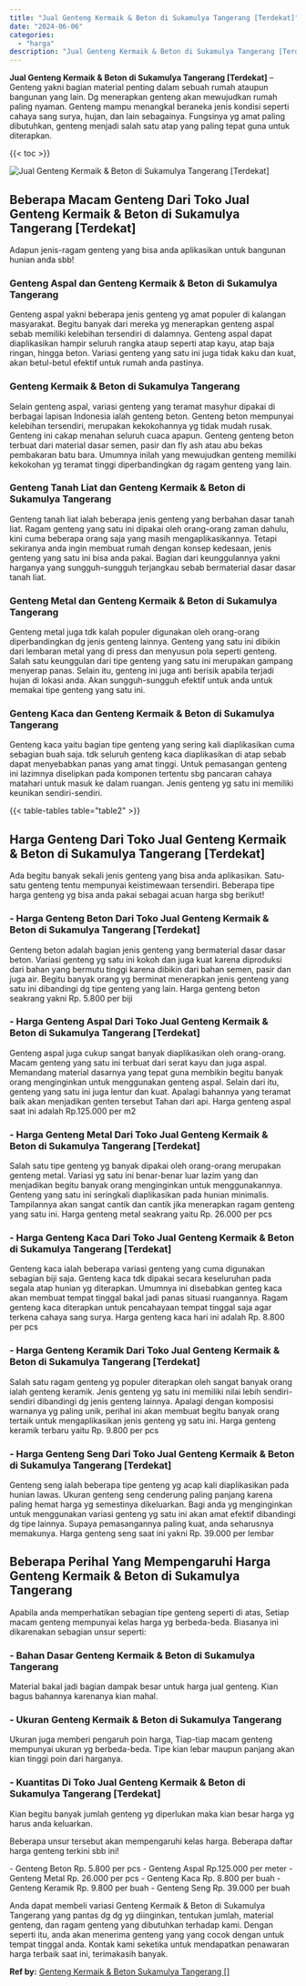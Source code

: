```yaml
---
title: "Jual Genteng Kermaik & Beton di Sukamulya Tangerang [Terdekat]"
date: "2024-06-06"
categories: 
  - "harga"
description: "Jual Genteng Kermaik & Beton di Sukamulya Tangerang [Terdekat]. Anda dapat membeli variasi Genteng Kermaik & Beton di Sukamulya Tangerang yang pantas dg dg y..."
---
```


**Jual Genteng Kermaik & Beton di Sukamulya Tangerang \[Terdekat\]** – Genteng yakni bagian material penting dalam sebuah rumah ataupun bangunan yang lain. Dg menerapkan genteng akan mewujudkan rumah paling nyaman. Genteng mampu menangkal beraneka jenis kondisi seperti cahaya sang surya, hujan, dan lain sebagainya. Fungsinya yg amat paling dibutuhkan, genteng menjadi salah satu atap yang paling tepat guna untuk diterapkan.

{{< toc >}}

![Jual Genteng Kermaik & Beton di Sukamulya Tangerang [Terdekat]](/images/genteng-minimalis-murah24.png)

## Beberapa Macam Genteng Dari Toko Jual Genteng Kermaik & Beton di Sukamulya Tangerang \[Terdekat\]

Adapun jenis-ragam genteng yang bisa anda aplikasikan untuk bangunan hunian anda sbb!

### Genteng Aspal dan Genteng Kermaik & Beton di Sukamulya Tangerang

Genteng aspal yakni beberapa jenis genteng yg amat populer di kalangan masyarakat. Begitu banyak dari mereka yg menerapkan genteng aspal sebab memiliki kelebihan tersendiri di dalamnya. Genteng aspal dapat diaplikasikan hampir seluruh rangka ataup seperti atap kayu, atap baja ringan, hingga beton. Variasi genteng yang satu ini juga tidak kaku dan kuat, akan betul-betul efektif untuk rumah anda pastinya.

### Genteng Kermaik & Beton di Sukamulya Tangerang

Selain genteng aspal, variasi genteng yang teramat masyhur dipakai di berbagai lapisan Indonesia ialah genteng beton. Genteng beton mempunyai kelebihan tersendiri, merupakan kekokohannya yg tidak mudah rusak. Genteng ini cakap menahan seluruh cuaca apapun. Genteng genteng beton terbuat dari material dasar semen, pasir dan fly ash atau abu bekas pembakaran batu bara. Umumnya inilah yang mewujudkan genteng memiliki kekokohan yg teramat tinggi diperbandingkan dg ragam genteng yang lain.

### Genteng Tanah Liat dan Genteng Kermaik & Beton di Sukamulya Tangerang

Genteng tanah liat ialah beberapa jenis genteng yang berbahan dasar tanah liat. Ragam genteng yang satu ini dipakai oleh orang-orang zaman dahulu, kini cuma beberapa orang saja yang masih mengaplikasikannya. Tetapi sekiranya anda ingin membuat rumah dengan konsep kedesaan, jenis genteng yang satu ini bisa anda pakai. Bagian dari keunggulannya yakni harganya yang sungguh-sungguh terjangkau sebab bermaterial dasar dasar tanah liat.

### Genteng Metal dan Genteng Kermaik & Beton di Sukamulya Tangerang

Genteng metal juga tdk kalah populer digunakan oleh orang-orang diperbandingkan dg jenis genteng lainnya. Genteng yang satu ini dibikin dari lembaran metal yang di press dan menyusun pola seperti genteng. Salah satu keunggulan dari tipe genteng yang satu ini merupakan gampang menyerap panas. Selain itu, genteng ini juga anti berisik apabila terjadi hujan di lokasi anda. Akan sungguh-sungguh efektif untuk anda untuk memakai tipe genteng yang satu ini.

### Genteng Kaca dan Genteng Kermaik & Beton di Sukamulya Tangerang

Genteng kaca yaitu bagian tipe genteng yang sering kali diaplikasikan cuma sebagian buah saja. tdk seluruh genteng kaca diaplikasikan di atap sebab dapat menyebabkan panas yang amat tinggi. Untuk pemasangan genteng ini lazimnya diselipkan pada komponen tertentu sbg pancaran cahaya matahari untuk masuk ke dalam ruangan. Jenis genteng yg satu ini memiliki keunikan sendiri-sendiri.

{{< table-tables table="table2" >}}

## Harga Genteng Dari Toko Jual Genteng Kermaik & Beton di Sukamulya Tangerang \[Terdekat\]

Ada begitu banyak sekali jenis genteng yang bisa anda aplikasikan. Satu-satu genteng tentu mempunyai keistimewaan tersendiri. Beberapa tipe harga genteng yg bisa anda pakai sebagai acuan harga sbg berikut!

### \- Harga Genteng Beton Dari Toko Jual Genteng Kermaik & Beton di Sukamulya Tangerang \[Terdekat\]

Genteng beton adalah bagian jenis genteng yang bermaterial dasar dasar beton. Variasi genteng yg satu ini kokoh dan juga kuat karena diproduksi dari bahan yang bermutu tinggi karena dibikin dari bahan semen, pasir dan juga air. Begitu banyak orang yg berminat menerapkan jenis genteng yang satu ini dibandingi dg tipe genteng yang lain. Harga genteng beton seakrang yakni Rp. 5.800 per biji

### \- Harga Genteng Aspal Dari Toko Jual Genteng Kermaik & Beton di Sukamulya Tangerang \[Terdekat\]

Genteng aspal juga cukup sangat banyak diaplikasikan oleh orang-orang. Macam genteng yang satu ini terbuat dari serat kayu dan juga aspal. Memandang material dasarnya yang tepat guna membikin begitu banyak orang menginginkan untuk menggunakan genteng aspal. Selain dari itu, genteng yang satu ini juga lentur dan kuat. Apalagi bahannya yang teramat baik akan menjadikan genten tersebut Tahan dari api. Harga genteng aspal saat ini adalah Rp.125.000 per m2

### \- Harga Genteng Metal Dari Toko Jual Genteng Kermaik & Beton di Sukamulya Tangerang \[Terdekat\]

Salah satu tipe genteng yg banyak dipakai oleh orang-orang merupakan genteng metal. Variasi yg satu ini benar-benar luar lazim yang dan menjadikan begitu banyak orang menginginkan untuk menggunakannya. Genteng yang satu ini seringkali diaplikasikan pada hunian minimalis. Tampilannya akan sangat cantik dan cantik jika menerapkan ragam genteng yang satu ini. Harga genteng metal seakrang yaitu Rp. 26.000 per pcs

### \- Harga Genteng Kaca Dari Toko Jual Genteng Kermaik & Beton di Sukamulya Tangerang \[Terdekat\]

Genteng kaca ialah beberapa variasi genteng yang cuma digunakan sebagian biji saja. Genteng kaca tdk dipakai secara keseluruhan pada segala atap hunian yg diterapkan. Umumnya ini disebabkan genteg kaca akan membuat tempat tinggal bakal jadi panas situasi ruangannya. Ragam genteng kaca diterapkan untuk pencahayaan tempat tinggal saja agar terkena cahaya sang surya. Harga genteng kaca hari ini adalah Rp. 8.800 per pcs

### \- Harga Genteng Keramik Dari Toko Jual Genteng Kermaik & Beton di Sukamulya Tangerang \[Terdekat\]

Salah satu ragam genteng yg populer diterapkan oleh sangat banyak orang ialah genteng keramik. Jenis genteng yg satu ini memiliki nilai lebih sendiri-sendiri dibandingi dg jenis genteng lainnya. Apalagi dengan komposisi warnanya yg paling unik, perihal ini akan membuat begitu banyak orang tertaik untuk mengaplikasikan jenis genteng yg satu ini. Harga genteng keramik terbaru yaitu Rp. 9.800 per pcs

### \- Harga Genteng Seng Dari Toko Jual Genteng Kermaik & Beton di Sukamulya Tangerang \[Terdekat\]

Genteng seng ialah beberapa tipe genteng yg acap kali diaplikasikan pada hunian lawas. Ukuran genteng seng cenderung paling panjang karena paling hemat harga yg semestinya dikeluarkan. Bagi anda yg menginginkan untuk menggunakan variasi genteng yg satu ini akan amat efektif dibandingi dg tipe lainnya. Supaya pemasangannya paling kuat, anda seharusnya memakunya. Harga genteng seng saat ini yakni Rp. 39.000 per lembar

## Beberapa Perihal Yang Mempengaruhi Harga Genteng Kermaik & Beton di Sukamulya Tangerang

Apabila anda memperhatikan sebagian tipe genteng seperti di atas, Setiap macam genteng mempunyai kelas harga yg berbeda-beda. Biasanya ini dikarenakan sebagian unsur seperti:

### \- Bahan Dasar Genteng Kermaik & Beton di Sukamulya Tangerang

Material bakal jadi bagian dampak besar untuk harga jual genteng. Kian bagus bahannya karenanya kian mahal.

### \- Ukuran Genteng Kermaik & Beton di Sukamulya Tangerang

Ukuran juga memberi pengaruh poin harga, Tiap-tiap macam genteng mempunyai ukuran yg berbeda-beda. Tipe kian lebar maupun panjang akan kian tinggi poin dari harganya.

### \- Kuantitas Di Toko Jual Genteng Kermaik & Beton di Sukamulya Tangerang \[Terdekat\]

Kian begitu banyak jumlah genteng yg diperlukan maka kian besar harga yg harus anda keluarkan.

Beberapa unsur tersebut akan mempengaruhi kelas harga. Beberapa daftar harga genteng terkini sbb ini!

\- Genteng Beton Rp. 5.800 per pcs - Genteng Aspal Rp.125.000 per meter - Genteng Metal Rp. 26.000 per pcs - Genteng Kaca Rp. 8.800 per buah - Genteng Keramik Rp. 9.800 per buah - Genteng Seng Rp. 39.000 per buah

Anda dapat membeli variasi Genteng Kermaik & Beton di Sukamulya Tangerang yang pantas dg dg yg diinginkan, tentukan jumlah, material genteng, dan ragam genteng yang dibutuhkan terhadap kami. Dengan seperti itu, anda akan menerima genteng yang yang cocok dengan untuk tempat tinggal anda. Kontak kami seketika untuk mendapatkan penawaran harga terbaik saat ini, terimakasih banyak.

**Ref by:**  [Genteng Kermaik & Beton  Sukamulya Tangerang []](https://id.wikipedia.org/wiki/Genteng)
